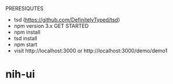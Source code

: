 PRERESIQUTES
- tsd (https://github.com/DefinitelyTyped/tsd)
- npm version 3.x
GET STARTED
- npm install
- tsd install
- npm start
- visit http://localhost:3000 or http://localhost:3000/demo/demo1
# nih-ui
